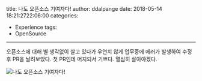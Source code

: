 title: 나도 오픈소스 기여자다!
author: ddalpange
date: 2018-05-14 18:21:2722:06:00
categories:
- Experience
tags:
- OpenSource 
---
오픈소스에 대해 별 생각없이 살고 있다가 우연치 않게 업무중에 에러가 발생하여 수정 후 PR을 날려보았다. 첫 PR인데 머지되서 기쁘다. 열심히 살아야겠다.

<!-- more -->

![나도 오픈소스 기여자다!](https://ddalpange.github.io/images/tui-chart-contribute.png)
<!--stackedit_data:
eyJoaXN0b3J5IjpbNTcxNzE5ODg3LC02MjMyNDM2MzEsLTE0Nz
g5NTAzNDBdfQ==
-->